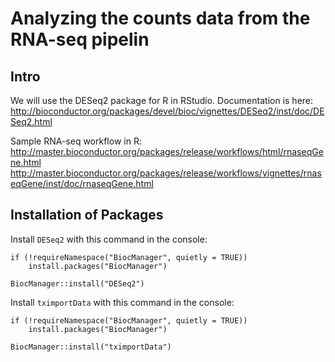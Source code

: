 # Analyzing the counts data from the RNA-seq pipelin
## Intro
We will use the DESeq2 package for R in RStudio. Documentation is here:
http://bioconductor.org/packages/devel/bioc/vignettes/DESeq2/inst/doc/DESeq2.html

Sample RNA-seq workflow in R:
http://master.bioconductor.org/packages/release/workflows/html/rnaseqGene.html
http://master.bioconductor.org/packages/release/workflows/vignettes/rnaseqGene/inst/doc/rnaseqGene.html

## Installation of Packages
Install `DESeq2` with this command in the console:
```
if (!requireNamespace("BiocManager", quietly = TRUE))
    install.packages("BiocManager")

BiocManager::install("DESeq2")
```
Install `tximportData` with this command in the console:
```
if (!requireNamespace("BiocManager", quietly = TRUE))
    install.packages("BiocManager")

BiocManager::install("tximportData")
```


